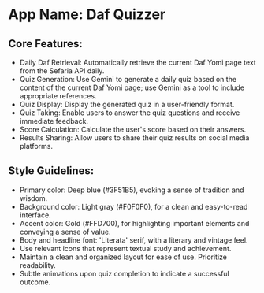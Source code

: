# **App Name**: Daf Quizzer

## Core Features:

- Daily Daf Retrieval: Automatically retrieve the current Daf Yomi page text from the Sefaria API daily.
- Quiz Generation: Use Gemini to generate a daily quiz based on the content of the current Daf Yomi page; use Gemini as a tool to include appropriate references.
- Quiz Display: Display the generated quiz in a user-friendly format.
- Quiz Taking: Enable users to answer the quiz questions and receive immediate feedback.
- Score Calculation: Calculate the user's score based on their answers.
- Results Sharing: Allow users to share their quiz results on social media platforms.

## Style Guidelines:

- Primary color: Deep blue (#3F51B5), evoking a sense of tradition and wisdom.
- Background color: Light gray (#F0F0F0), for a clean and easy-to-read interface.
- Accent color: Gold (#FFD700), for highlighting important elements and conveying a sense of value.
- Body and headline font: 'Literata' serif, with a literary and vintage feel.
- Use relevant icons that represent textual study and achievement. 
- Maintain a clean and organized layout for ease of use. Prioritize readability.
- Subtle animations upon quiz completion to indicate a successful outcome. 